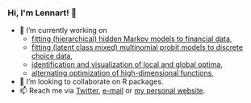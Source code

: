 ### Hi, I'm Lennart! 👋

- 🔭 I’m currently working on 
  - [fitting (hierarchical) hidden Markov models to financial data](https://github.com/loelschlaeger/fHMM),
  - [fitting (latent class mixed) multinomial probit models to discrete choice data](https://github.com/loelschlaeger/RprobitB),
  - [identification and visualization of local and global optima](https://github.com/loelschlaeger/locglob),
  - [alternating optimization of high-dimensional functions](https://github.com/loelschlaeger/ao),
- 💬 I’m looking to collaborate on R packages.
- 📫 Reach me via [Twitter](https://twitter.com/l_oelschlaeger), [e-mail](mailto:oelschlaeger.lennart@gmail.com) or [my personal website](https://oilbat.de).

[website]: https://oilbat.de
[twitter]: https://twitter.com/l_oelschlaeger
